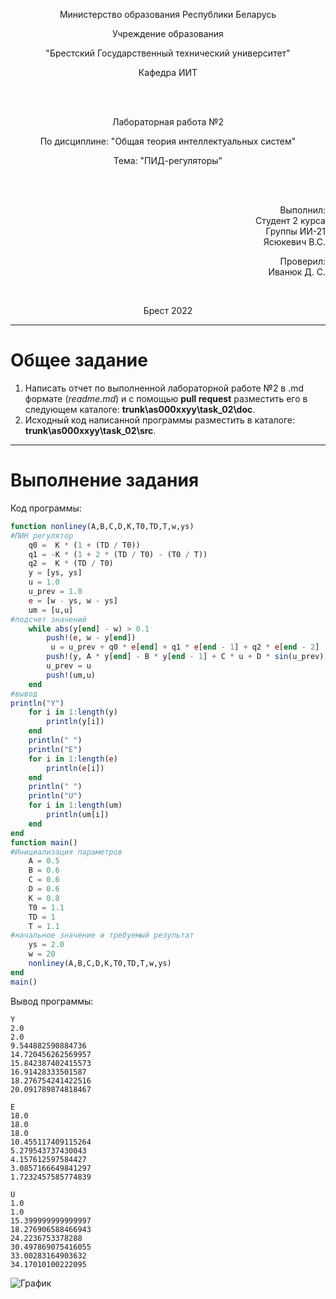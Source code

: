 <p align="center">Министерство образования Республики Беларусь</p>
<p align="center">Учреждение образования</p>
<p align="center">"Брестский Государственный технический университет"</p>
<p align="center">Кафедра ИИТ</p>
<br>
<br>
<p align="center">Лабораторная работа №2</p>
<p align="center">По дисциплине: "Общая теория интеллектуальных систем"</p>
<p align="center">Тема: "ПИД-регуляторы"</p>
<br>
<br>
<p align="right">Выполнил:<br>Студент 2 курса<br>Группы ИИ-21<br>Ясюкевич В.С.</p>
<p align="right">Проверил:<br>Иванюк Д. С.</p>
<br>
<p align="center">Брест 2022</p>

---

# Общее задание #
1. Написать отчет по выполненной лабораторной работе №2 в .md формате (*readme.md*) и с помощью **pull request** разместить его в следующем каталоге: **trunk\as000xxyy\task_02\doc**.
2. Исходный код написанной программы разместить в каталоге: **trunk\as000xxyy\task_02\src**.
---

# Выполнение задания #

Код программы:
```julia
function nonliney(A,B,C,D,K,T0,TD,T,w,ys)
#ПИН регулятор
	q0 =  K * (1 + (TD / T0))  
	q1 = -K * (1 + 2 * (TD / T0) - (T0 / T))
	q2 =  K * (TD / T0)
	y = [ys, ys]
	u = 1.0
	u_prev = 1.0
	e = [w - ys, w - ys]
	um = [u,u]
#подсчет значений
	while abs(y[end] - w) > 0.1
		push!(e, w - y[end])
		 u = u_prev + q0 * e[end] + q1 * e[end - 1] + q2 * e[end - 2]
		push!(y, A * y[end] - B * y[end - 1] + C * u + D * sin(u_prev))
	    u_prev = u
		push!(um,u)
	end
#вывод
println("Y")
	for i in 1:length(y)
		println(y[i])
	end	
	println(" ")
	println("E")
	for i in 1:length(e)
		println(e[i])
	end
	println(" ")
	println("U")
	for i in 1:length(um)
		println(um[i])
	end
end
function main()
#Инициализация параметров
	A = 0.5
	B = 0.6
	C = 0.6
	D = 0.6
	K = 0.8
	T0 = 1.1
	TD = 1
	T = 1.1
#начальное значение и требуемый результат 
	ys = 2.0
	w = 20
	nonliney(A,B,C,D,K,T0,TD,T,w,ys)
end
main()
```
Вывод программы:
```
Y
2.0
2.0
9.544882590884736
14.720456262569957
15.842387402415573
16.91428333501587
18.276754241422516
20.091789874818467

E
18.0
18.0
18.0
10.455117409115264
5.279543737430043
4.157612597584427
3.0857166649841297
1.7232457585774839

U
1.0
1.0
15.399999999999997
18.276906588466943
24.2236753378288
30.497869075416055
33.00283164903632
34.17010100222095
```
![График](nonliney.jpg)
